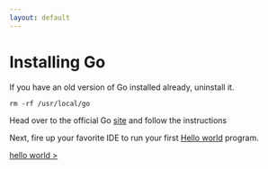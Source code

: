 ```yaml
---
layout: default
---
```


# Installing Go

If you have an old version of Go installed already, uninstall it.

```shell
rm -rf /usr/local/go
```

Head over to the official Go [site](https://golang.org/doc/install) and follow the instructions

Next, fire up your favorite IDE to run your first [Hello world](./helloworld.html) program.

[hello world >](./helloworld.html)